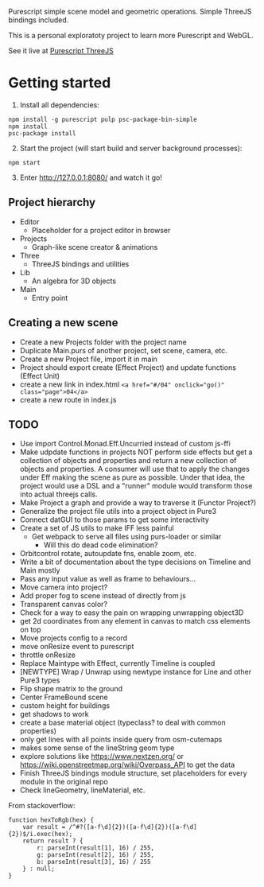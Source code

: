 Purescript simple scene model and geometric operations. Simple ThreeJS bindings included.

This is a personal exploratoty project to learn more Purescript and WebGL.

See it live at [Purescript ThreeJS](https://rlucha.github.io/purescript-threejs/)

# Getting started

1. Install all dependencies:
```
npm install -g purescript pulp psc-package-bin-simple
npm install
psc-package install
```
2. Start the project (will start build and server background processes):
```
npm start
```
3. Enter http://127.0.0.1:8080/ and watch it go!

## Project hierarchy
- Editor
  - Placeholder for a project editor in browser
- Projects
  - Graph-like scene creator & animations
- Three
  - ThreeJS bindings and utilities
- Lib
  - An algebra for 3D objects
- Main
  - Entry point

## Creating a new scene
- Create a new Projects folder with the project name
- Duplicate Main.purs of another project, set scene, camera, etc.
- Create a new Project file, import it in main
- Project should export create (Effect Project) and update functions (Effect Unit)
- create a new link in index.html
    ``` <a href="#/04" onclick="go()" class="page">04</a> ```
- create a new route in index.js

## TODO
- Use import Control.Monad.Eff.Uncurried instead of custom js-ffi
- Make udpdate functions in projects NOT perform side effects but get a collection of objects and properties and
  return a new collection of objects and properties. A consumer will use that to apply the changes
  under Eff making the scene as pure as possible. Under that idea, the project would use a DSL and a "runner" module
  would transform those into actual threejs calls.
- Make Project a graph and provide a way to traverse it (Functor Project?)
- Generalize the project file utils into a project object in Pure3
- Connect datGUI to those params to get some interactivity
- Create a set of JS utils to make IFF less painful
  - Get webpack to serve all files using purs-loader or similar
    - Will this do dead code elimination?
- Orbitcontrol rotate, autoupdate fns, enable zoom, etc.
- Write a bit of documentation about the type decisions on Timeline and Main mostly
- Pass any input value as well as frame to behaviours...
- Move camera into project?
- Add proper fog to scene instead of directly from js
- Transparent canvas color?
- Check for a way to easy the pain on wrapping unwrapping object3D
- get 2d coordinates from any element in canvas to match css elements on top
- Move projects config to a record
- move onResize event to purescript
- throttle onResize
- Replace Maintype with Effect, currently Timeline is coupled
- [NEWTYPE] Wrap / Unwrap using newtype instance for Line and other Pure3 types 
- Flip shape matrix to the ground
- Center FrameBound scene
- custom height for buildings
- get shadows to work
- create a base material object (typeclass? to deal with common properties)
- only get lines with all points inside query from osm-cutemaps
- makes some sense of the lineString geom type
- explore solutions like https://www.nextzen.org/ or https://wiki.openstreetmap.org/wiki/Overpass_API to get the data
- Finish ThreeJS bindings module structure, set placeholders for every module in the original repo
- Check lineGeometry, lineMaterial, etc.

From stackoverflow:
```
function hexToRgb(hex) {
    var result = /^#?([a-f\d]{2})([a-f\d]{2})([a-f\d]{2})$/i.exec(hex);
    return result ? {
        r: parseInt(result[1], 16) / 255,
        g: parseInt(result[2], 16) / 255,
        b: parseInt(result[3], 16) / 255
    } : null;
}
```
